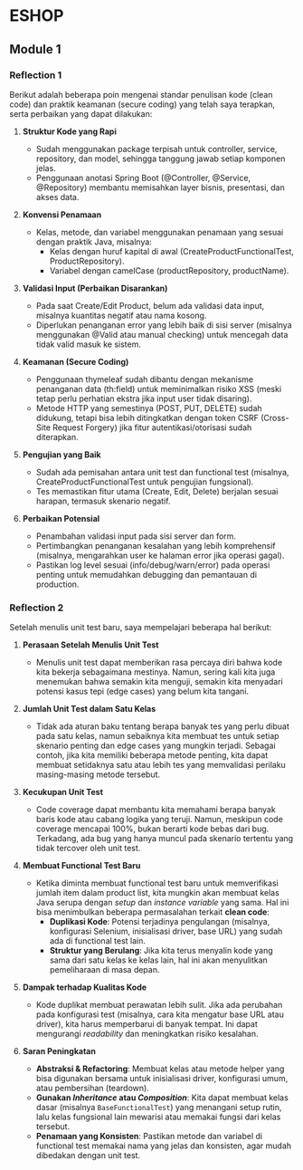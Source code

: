 # ESHOP
## Module 1
### Reflection 1

Berikut adalah beberapa poin mengenai standar penulisan kode (clean code) dan praktik keamanan (secure coding) yang telah saya terapkan, serta perbaikan yang dapat dilakukan:

1. **Struktur Kode yang Rapi**  
   - Sudah menggunakan package terpisah untuk controller, service, repository, dan model, sehingga tanggung jawab setiap komponen jelas.  
   - Penggunaan anotasi Spring Boot (@Controller, @Service, @Repository) membantu memisahkan layer bisnis, presentasi, dan akses data.

2. **Konvensi Penamaan**  
   - Kelas, metode, dan variabel menggunakan penamaan yang sesuai dengan praktik Java, misalnya:  
     - Kelas dengan huruf kapital di awal (CreateProductFunctionalTest, ProductRepository).  
     - Variabel dengan camelCase (productRepository, productName).

3. **Validasi Input (Perbaikan Disarankan)**  
   - Pada saat Create/Edit Product, belum ada validasi data input, misalnya kuantitas negatif atau nama kosong.  
   - Diperlukan penanganan error yang lebih baik di sisi server (misalnya menggunakan @Valid atau manual checking) untuk mencegah data tidak valid masuk ke sistem.

4. **Keamanan (Secure Coding)**  
   - Penggunaan thymeleaf sudah dibantu dengan mekanisme penanganan data (th:field) untuk meminimalkan risiko XSS (meski tetap perlu perhatian ekstra jika input user tidak disaring).  
   - Metode HTTP yang semestinya (POST, PUT, DELETE) sudah didukung, tetapi bisa lebih ditingkatkan dengan token CSRF (Cross-Site Request Forgery) jika fitur autentikasi/otorisasi sudah diterapkan.

5. **Pengujian yang Baik**  
   - Sudah ada pemisahan antara unit test dan functional test (misalnya, CreateProductFunctionalTest untuk pengujian fungsional).  
   - Tes memastikan fitur utama (Create, Edit, Delete) berjalan sesuai harapan, termasuk skenario negatif.

6. **Perbaikan Potensial**  
   - Penambahan validasi input pada sisi server dan form.  
   - Pertimbangkan penanganan kesalahan yang lebih komprehensif (misalnya, mengarahkan user ke halaman error jika operasi gagal).  
   - Pastikan log level sesuai (info/debug/warn/error) pada operasi penting untuk memudahkan debugging dan pemantauan di production.

### Reflection 2

Setelah menulis unit test baru, saya mempelajari beberapa hal berikut:

1. **Perasaan Setelah Menulis Unit Test**  
   - Menulis unit test dapat memberikan rasa percaya diri bahwa kode kita bekerja sebagaimana mestinya. Namun, sering kali kita juga menemukan bahwa semakin kita menguji, semakin kita menyadari potensi kasus tepi (edge cases) yang belum kita tangani.

2. **Jumlah Unit Test dalam Satu Kelas**  
   - Tidak ada aturan baku tentang berapa banyak tes yang perlu dibuat pada satu kelas, namun sebaiknya kita membuat tes untuk setiap skenario penting dan edge cases yang mungkin terjadi. Sebagai contoh, jika kita memiliki beberapa metode penting, kita dapat membuat setidaknya satu atau lebih tes yang memvalidasi perilaku masing-masing metode tersebut.

3. **Kecukupan Unit Test**  
   - Code coverage dapat membantu kita memahami berapa banyak baris kode atau cabang logika yang teruji. Namun, meskipun code coverage mencapai 100%, bukan berarti kode bebas dari bug. Terkadang, ada bug yang hanya muncul pada skenario tertentu yang tidak tercover oleh unit test.

4. **Membuat Functional Test Baru**  
   - Ketika diminta membuat functional test baru untuk memverifikasi jumlah item dalam product list, kita mungkin akan membuat kelas Java serupa dengan *setup* dan *instance variable* yang sama. Hal ini bisa menimbulkan beberapa permasalahan terkait **clean code**:
     - **Duplikasi Kode**: Potensi terjadinya pengulangan (misalnya, konfigurasi Selenium, inisialisasi driver, base URL) yang sudah ada di functional test lain.  
     - **Struktur yang Berulang**: Jika kita terus menyalin kode yang sama dari satu kelas ke kelas lain, hal ini akan menyulitkan pemeliharaan di masa depan.

5. **Dampak terhadap Kualitas Kode**  
   - Kode duplikat membuat perawatan lebih sulit. Jika ada perubahan pada konfigurasi test (misalnya, cara kita mengatur base URL atau driver), kita harus memperbarui di banyak tempat. Ini dapat mengurangi *readability* dan meningkatkan risiko kesalahan.

6. **Saran Peningkatan**  
   - **Abstraksi & Refactoring**: Membuat kelas atau metode helper yang bisa digunakan bersama untuk inisialisasi driver, konfigurasi umum, atau pembersihan (teardown).  
   - **Gunakan *Inheritance* atau *Composition***: Kita dapat membuat kelas dasar (misalnya `BaseFunctionalTest`) yang menangani setup rutin, lalu kelas fungsional lain mewarisi atau memakai fungsi dari kelas tersebut.  
   - **Penamaan yang Konsisten**: Pastikan metode dan variabel di functional test memakai nama yang jelas dan konsisten, agar mudah dibedakan dengan unit test.